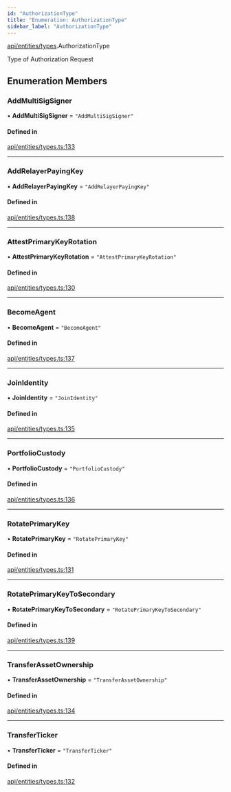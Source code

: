 ```yaml
---
id: "AuthorizationType"
title: "Enumeration: AuthorizationType"
sidebar_label: "AuthorizationType"
---
```


[api/entities/types](../../../../../modules/API/Entities/Types/Types.md).AuthorizationType

Type of Authorization Request

## Enumeration Members

### AddMultiSigSigner

• **AddMultiSigSigner** = ``"AddMultiSigSigner"``

#### Defined in

[api/entities/types.ts:133](https://github.com/PolymeshAssociation/polymesh-sdk/blob/49a0066c3/src/api/entities/types.ts#L133)

___

### AddRelayerPayingKey

• **AddRelayerPayingKey** = ``"AddRelayerPayingKey"``

#### Defined in

[api/entities/types.ts:138](https://github.com/PolymeshAssociation/polymesh-sdk/blob/49a0066c3/src/api/entities/types.ts#L138)

___

### AttestPrimaryKeyRotation

• **AttestPrimaryKeyRotation** = ``"AttestPrimaryKeyRotation"``

#### Defined in

[api/entities/types.ts:130](https://github.com/PolymeshAssociation/polymesh-sdk/blob/49a0066c3/src/api/entities/types.ts#L130)

___

### BecomeAgent

• **BecomeAgent** = ``"BecomeAgent"``

#### Defined in

[api/entities/types.ts:137](https://github.com/PolymeshAssociation/polymesh-sdk/blob/49a0066c3/src/api/entities/types.ts#L137)

___

### JoinIdentity

• **JoinIdentity** = ``"JoinIdentity"``

#### Defined in

[api/entities/types.ts:135](https://github.com/PolymeshAssociation/polymesh-sdk/blob/49a0066c3/src/api/entities/types.ts#L135)

___

### PortfolioCustody

• **PortfolioCustody** = ``"PortfolioCustody"``

#### Defined in

[api/entities/types.ts:136](https://github.com/PolymeshAssociation/polymesh-sdk/blob/49a0066c3/src/api/entities/types.ts#L136)

___

### RotatePrimaryKey

• **RotatePrimaryKey** = ``"RotatePrimaryKey"``

#### Defined in

[api/entities/types.ts:131](https://github.com/PolymeshAssociation/polymesh-sdk/blob/49a0066c3/src/api/entities/types.ts#L131)

___

### RotatePrimaryKeyToSecondary

• **RotatePrimaryKeyToSecondary** = ``"RotatePrimaryKeyToSecondary"``

#### Defined in

[api/entities/types.ts:139](https://github.com/PolymeshAssociation/polymesh-sdk/blob/49a0066c3/src/api/entities/types.ts#L139)

___

### TransferAssetOwnership

• **TransferAssetOwnership** = ``"TransferAssetOwnership"``

#### Defined in

[api/entities/types.ts:134](https://github.com/PolymeshAssociation/polymesh-sdk/blob/49a0066c3/src/api/entities/types.ts#L134)

___

### TransferTicker

• **TransferTicker** = ``"TransferTicker"``

#### Defined in

[api/entities/types.ts:132](https://github.com/PolymeshAssociation/polymesh-sdk/blob/49a0066c3/src/api/entities/types.ts#L132)

